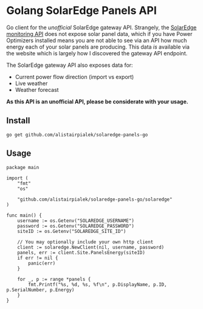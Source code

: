 # Golang SolarEdge Panels API

Go client for the _unofficial_ SolarEdge gateway API. Strangely, the [SolarEdge monitoring API][1] does not expose solar
panel data, which if you have Power Optimizers installed means you are not able to see via an API how much energy each of
your solar panels are producing. This data _is_ available via the website which is largely how I discovered the gateway
API endpoint.

The SolarEdge gateway API also exposes data for:

* Current power flow direction (import vs export)
* Live weather
* Weather forecast

**As this API is an unofficial API, please be considerate with your usage.**

## Install

```
go get github.com/alistairpialek/solaredge-panels-go
```

## Usage

```
package main

import (
	"fmt"
	"os"

	"github.com/alistairpialek/solaredge-panels-go/solaredge"
)

func main() {
	username := os.Getenv("SOLAREDGE_USERNAME")
	password := os.Getenv("SOLAREDGE_PASSWORD")
	siteID := os.Getenv("SOLAREDGE_SITE_ID")

	// You may optionally include your own http client
	client := solaredge.NewClient(nil, username, password)
	panels, err := client.Site.PanelsEnergy(siteID)
	if err != nil {
		panic(err)
	}

	for _, p := range *panels {
		fmt.Printf("%s, %d, %s, %f\n", p.DisplayName, p.ID, p.SerialNumber, p.Energy)
	}
}
```

[1]: https://www.solaredge.com/sites/default/files/se_monitoring_api.pdf
